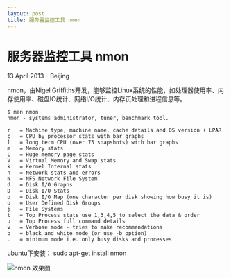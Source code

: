 ```yaml
---
layout: post
title: 服务器监控工具 nmon
---
```


服务器监控工具 nmon
========================
13 April 2013 - Beijing

nmon，由Nigel Griffiths开发，能够监控Linux系统的性能，如处理器使用率、内存使用率、磁盘IO统计、网络I/O统计、内存页处理和进程信息等。

	$ man nmon
	nmon - systems administrator, tuner, benchmark tool.

	r   = Machine type, machine name, cache details and OS version + LPAR
	c   = CPU by processor stats with bar graphs
	l   = long term CPU (over 75 snapshots) with bar graphs
	m   = Memory stats
	L   = Huge memory page stats
	V   = Virtual Memory and Swap stats
	k   = Kernel Internal stats
	n   = Network stats and errors
	N   = NFS Network File System
	d   = Disk I/O Graphs
	D   = Disk I/O Stats
	o   = Disk I/O Map (one character per disk showing how busy it is)
	o   = User Defined Disk Groups
	j   = File Systems 
	t   = Top Process stats use 1,3,4,5 to select the data & order
	u   = Top Process full command details
	v   = Verbose mode - tries to make recommendations
	b   = black and white mode (or use -b option)
	.   = minimum mode i.e. only busy disks and processes
	

ubuntu下安装：
	sudo apt-get install nmon
	
![nmon 效果图](http://qinguan.github.io/pic/2013_04_13_nmon.png)